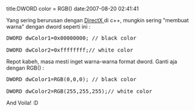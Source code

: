 title:DWORD color = RGB()
date:2007-08-20 02:41:41

Yang sering berurusan dengan
<a href="http://en.wikipedia.org/wiki/Directx">
 DirectX
</a>
di c++, mungkin sering "membuat warna" dengan dword seperti ini :
<pre>DWORD dwColor1=0x00000000; // black color

DWORD dwColor2=0xffffffff;// white color</pre>
Repot kabeh, masa mesti inget warna-warna format dword. Ganti aja dengan RGB() :
<pre>DWORD dwColor1=RGB(0,0,0); // black color

DWORD dwColor2=RGB(255,255,255);// white color</pre>
And Voila! :D
